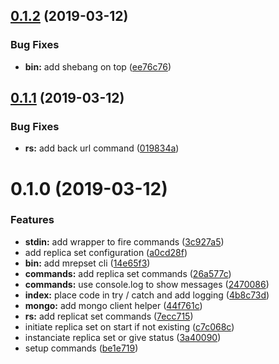 <a name="0.1.2"></a>
## [0.1.2](https://github.com/stephanebachelier/mongodb_replica_set/compare/0.1.1...0.1.2) (2019-03-12)


### Bug Fixes

* **bin:** add shebang on top ([ee76c76](https://github.com/stephanebachelier/mongodb_replica_set/commit/ee76c76))



## [0.1.1](https://github.com/stephanebachelier/mongodb_replica_set/compare/0.1.0...0.1.1) (2019-03-12)


### Bug Fixes

* **rs:** add back url command ([019834a](https://github.com/stephanebachelier/mongodb_replica_set/commit/019834a))



# 0.1.0 (2019-03-12)


### Features

* **stdin:** add wrapper to fire commands ([3c927a5](https://github.com/stephanebachelier/mongodb_replica_set/commit/3c927a5))
* add replica set configuration ([a0cd28f](https://github.com/stephanebachelier/mongodb_replica_set/commit/a0cd28f))
* **bin:** add mrepset cli ([14e65f3](https://github.com/stephanebachelier/mongodb_replica_set/commit/14e65f3))
* **commands:** add replica set commands ([26a577c](https://github.com/stephanebachelier/mongodb_replica_set/commit/26a577c))
* **commands:** use console.log to show messages ([2470086](https://github.com/stephanebachelier/mongodb_replica_set/commit/2470086))
* **index:** place code in try / catch and add logging ([4b8c73d](https://github.com/stephanebachelier/mongodb_replica_set/commit/4b8c73d))
* **mongo:** add mongo client helper ([44f761c](https://github.com/stephanebachelier/mongodb_replica_set/commit/44f761c))
* **rs:** add replicat set commands ([7ecc715](https://github.com/stephanebachelier/mongodb_replica_set/commit/7ecc715))
* initiate replica set on start if not existing ([c7c068c](https://github.com/stephanebachelier/mongodb_replica_set/commit/c7c068c))
* instanciate replica set or give status ([3a40090](https://github.com/stephanebachelier/mongodb_replica_set/commit/3a40090))
* setup commands ([be1e719](https://github.com/stephanebachelier/mongodb_replica_set/commit/be1e719))



